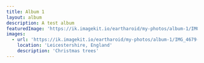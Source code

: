 ```yaml
---
title: Album 1
layout: album
description: A test album
featuredImage: 'https://ik.imagekit.io/eartharoid/my-photos/album-1/IMG_4679-edited.jpg?tr=w-1920,h-1280,c-force'
images:
  - url: 'https://ik.imagekit.io/eartharoid/my-photos/album-1/IMG_4679-edited.jpg?tr=w-1920,h-1280,c-force'
    location: 'Leicestershire, England'
    description: 'Christmas trees'
---
```

